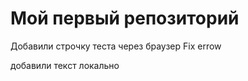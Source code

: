 # Мой первый репозиторий

Добавили строчку теста через браузер  Fix errow

добавили текст локально 
